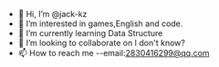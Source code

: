 - 👋 Hi, I’m @jack-kz
- 👀 I’m interested in games,English and code.
- 🌱 I’m currently learning Data Structure
- 💞️ I’m looking to collaborate on I don't know?
- 📫 How to reach me --email:2830416299@qq.com

<!---
jack-kz/jack-kz is a ✨ special ✨ repository because its `README.md` (this file) appears on your GitHub profile.
You can click the Preview link to take a look at your changes.
--->
